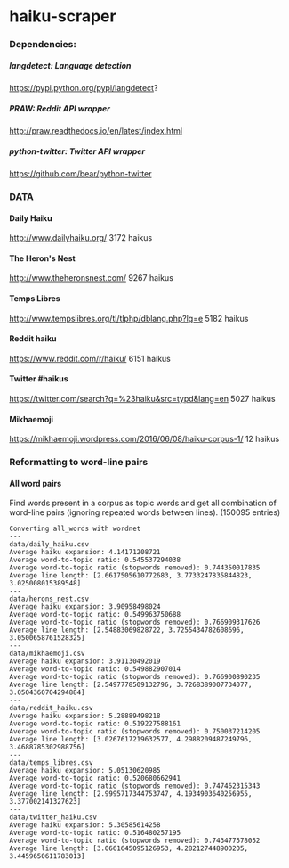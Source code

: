# haiku-scraper

### Dependencies:

##### langdetect: Language detection
https://pypi.python.org/pypi/langdetect?

##### PRAW: Reddit API wrapper
http://praw.readthedocs.io/en/latest/index.html

##### python-twitter: Twitter API wrapper
https://github.com/bear/python-twitter

### DATA

#### Daily Haiku
http://www.dailyhaiku.org/
3172 haikus

#### The Heron's Nest
http://www.theheronsnest.com/
9267 haikus

#### Temps Libres
http://www.tempslibres.org/tl/tlphp/dblang.php?lg=e
5182 haikus

#### Reddit haiku
https://www.reddit.com/r/haiku/
6151 haikus

#### Twitter \#haikus
https://twitter.com/search?q=%23haiku&src=typd&lang=en
5027 haikus

#### Mikhaemoji
https://mikhaemoji.wordpress.com/2016/06/08/haiku-corpus-1/
12 haikus

### Reformatting to word-line pairs

#### All word pairs
Find words present in a corpus as topic words and get all combination of word-line pairs (ignoring repeated words between lines). (150095 entries)


```
Converting all_words with wordnet
---
data/daily_haiku.csv
Average haiku expansion: 4.14171208721
Average word-to-topic ratio: 0.545537294038
Average word-to-topic ratio (stopwords removed): 0.744350017835
Average line length: [2.6617505610772683, 3.7733247835844823, 3.025008015389548]
---
data/herons_nest.csv
Average haiku expansion: 3.90958498024
Average word-to-topic ratio: 0.549963750688
Average word-to-topic ratio (stopwords removed): 0.766909317626
Average line length: [2.54883069828722, 3.7255434782608696, 3.0500658761528325]
---
data/mikhaemoji.csv
Average haiku expansion: 3.91130492019
Average word-to-topic ratio: 0.549882907014
Average word-to-topic ratio (stopwords removed): 0.766900890235
Average line length: [2.5497778509132796, 3.7268389007734077, 3.0504360704294884]
---
data/reddit_haiku.csv
Average haiku expansion: 5.28889498218
Average word-to-topic ratio: 0.519227588161
Average word-to-topic ratio (stopwords removed): 0.750037214205
Average line length: [3.0267617219632577, 4.2988209487249796, 3.4688785302988756]
---
data/temps_libres.csv
Average haiku expansion: 5.05130620985
Average word-to-topic ratio: 0.520680662941
Average word-to-topic ratio (stopwords removed): 0.747462315343
Average line length: [2.9995717344753747, 4.1934903640256955, 3.377002141327623]
---
data/twitter_haiku.csv
Average haiku expansion: 5.30585614258
Average word-to-topic ratio: 0.516480257195
Average word-to-topic ratio (stopwords removed): 0.743477578052
Average line length: [3.0661645095126953, 4.282127448900205, 3.4459650611783013]
